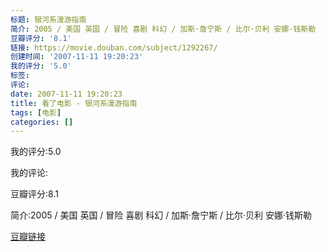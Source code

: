 ```yaml
---
标题: 银河系漫游指南
简介: 2005 / 美国 英国 / 冒险 喜剧 科幻 / 加斯·詹宁斯 / 比尔·贝利 安娜·钱斯勒
豆瓣评分: '8.1'
链接: https://movie.douban.com/subject/1292267/
创建时间: '2007-11-11 19:20:23'
我的评分: '5.0'
标签:
评论:
date: 2007-11-11 19:20:23
title: 看了电影 - 银河系漫游指南
tags: [电影]
categories: []
---
```


我的评分:5.0

我的评论:

豆瓣评分:8.1

简介:2005 / 美国 英国 / 冒险 喜剧 科幻 / 加斯·詹宁斯 / 比尔·贝利 安娜·钱斯勒

[豆瓣链接](https://movie.douban.com/subject/1292267/)

